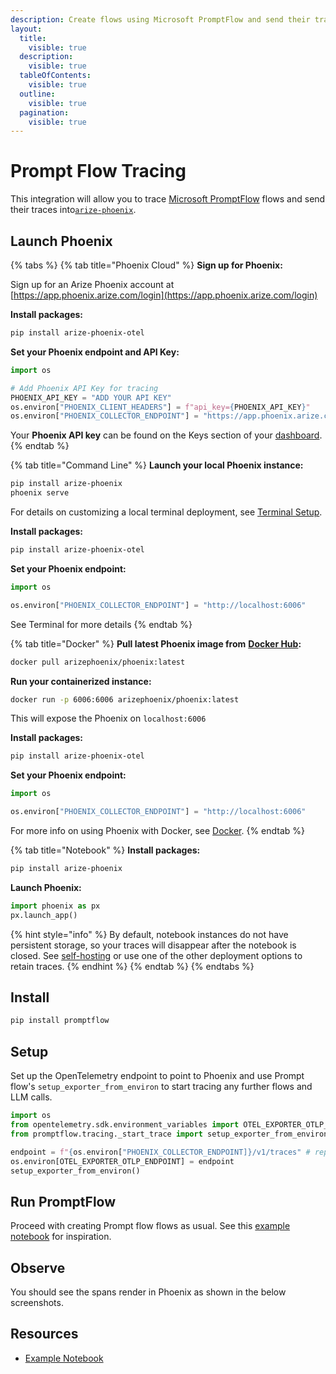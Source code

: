 ```yaml
---
description: Create flows using Microsoft PromptFlow and send their traces to Phoenix
layout:
  title:
    visible: true
  description:
    visible: true
  tableOfContents:
    visible: true
  outline:
    visible: true
  pagination:
    visible: true
---
```


# Prompt Flow Tracing

This integration will allow you to trace [Microsoft PromptFlow](https://github.com/microsoft/promptflow) flows and send their traces into[`arize-phoenix`](https://github.com/Arize-ai/phoenix).

## Launch Phoenix

{% tabs %}
{% tab title="Phoenix Cloud" %}
**Sign up for Phoenix:**

Sign up for an Arize Phoenix account at [https://app.phoenix.arize.com/login](https://app.phoenix.arize.com/login)

**Install packages:**

```bash
pip install arize-phoenix-otel
```

**Set your Phoenix endpoint and API Key:**

```python
import os

# Add Phoenix API Key for tracing
PHOENIX_API_KEY = "ADD YOUR API KEY"
os.environ["PHOENIX_CLIENT_HEADERS"] = f"api_key={PHOENIX_API_KEY}"
os.environ["PHOENIX_COLLECTOR_ENDPOINT"] = "https://app.phoenix.arize.com"
```

Your **Phoenix API key** can be found on the Keys section of your [dashboard](https://app.phoenix.arize.com).
{% endtab %}

{% tab title="Command Line" %}
**Launch your local Phoenix instance:**

```bash
pip install arize-phoenix
phoenix serve
```

For details on customizing a local terminal deployment, see [Terminal Setup](https://arize.com/docs/phoenix/setup/environments#terminal).

**Install packages:**

```bash
pip install arize-phoenix-otel
```

**Set your Phoenix endpoint:**

```python
import os

os.environ["PHOENIX_COLLECTOR_ENDPOINT"] = "http://localhost:6006"
```

See Terminal for more details
{% endtab %}

{% tab title="Docker" %}
**Pull latest Phoenix image from** [**Docker Hub**](https://hub.docker.com/r/arizephoenix/phoenix)**:**

```bash
docker pull arizephoenix/phoenix:latest
```

**Run your containerized instance:**

```bash
docker run -p 6006:6006 arizephoenix/phoenix:latest
```

This will expose the Phoenix on `localhost:6006`

**Install packages:**

```bash
pip install arize-phoenix-otel
```

**Set your Phoenix endpoint:**

```python
import os

os.environ["PHOENIX_COLLECTOR_ENDPOINT"] = "http://localhost:6006"
```

For more info on using Phoenix with Docker, see [Docker](https://arize.com/docs/phoenix/self-hosting/deployment-options/docker).
{% endtab %}

{% tab title="Notebook" %}
**Install packages:**

```bash
pip install arize-phoenix
```

**Launch Phoenix:**

```python
import phoenix as px
px.launch_app()
```

{% hint style="info" %}
By default, notebook instances do not have persistent storage, so your traces will disappear after the notebook is closed. See [self-hosting](https://arize.com/docs/phoenix/self-hosting) or use one of the other deployment options to retain traces.
{% endhint %}
{% endtab %}
{% endtabs %}

## Install

```bash
pip install promptflow
```

## Setup

Set up the OpenTelemetry endpoint to point to Phoenix and use Prompt flow's `setup_exporter_from_environ` to start tracing any further flows and LLM calls.

```python
import os
from opentelemetry.sdk.environment_variables import OTEL_EXPORTER_OTLP_ENDPOINT
from promptflow.tracing._start_trace import setup_exporter_from_environ

endpoint = f"{os.environ["PHOENIX_COLLECTOR_ENDPOINT]}/v1/traces" # replace with your Phoenix endpoint if self-hosting
os.environ[OTEL_EXPORTER_OTLP_ENDPOINT] = endpoint
setup_exporter_from_environ()
```

## Run PromptFlow

Proceed with creating Prompt flow flows as usual. See this [example notebook](https://github.com/Arize-ai/openinference/blob/main/python/instrumentation/openinference-instrumentation-promptflow/examples/chat_flow_example_to_phoenix.ipynb) for inspiration.

## Observe

You should see the spans render in Phoenix as shown in the below screenshots.

## Resources

* [Example Notebook](https://github.com/Arize-ai/openinference/blob/main/python/instrumentation/openinference-instrumentation-promptflow/examples/chat_flow_example_to_phoenix.ipynb)
